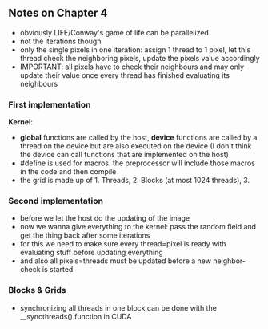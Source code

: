 ## Notes on Chapter 4
 - obviously LIFE/Conway's game of life can be parallelized
 - not the iterations though
 - only the single pixels in one iteration: assign 1 thread to 1 pixel, let this thread check the neighboring pixels, update the pixels value accordingly
 - IMPORTANT: all pixels have to check their neighbours and may only update their value once every thread has finished evaluating its neighbours

### First implementation
**Kernel**:  
 - __global__ functions are called by the host, __device__ functions are called by a thread on the device but are also executed on the device (I don't think the device can call functions that are implemented on the host)
 - #define is used for macros. the preprocessor will include those macros in the code and then compile
 - the grid is made up of 1. Threads, 2. Blocks (at most 1024 threads), 3.

### Second implementation
 - before we let the host do the updating of the image
 - now we wanna give everything to the kernel: pass the random field and get the thing back after some iterations
 - for this we need to make sure every thread=pixel is ready with evaluating stuff before updating everything
 - and also all pixels=threads must be updated before a new neighbor-check is started

### Blocks & Grids
 - synchronizing all threads in one block can be done with the __syncthreads() function in CUDA
